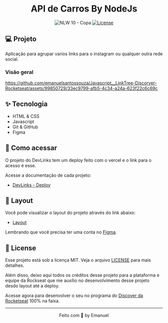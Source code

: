 <h1 align="center">API de Carros By NodeJs</h1>

<p align="center">
  <img src=".gitHub/profile.png" alt="NLW 10 - Copa" />
  <a href="LICENSE"><img  src="https://img.shields.io/static/v1?label=License&message=MIT&color=F7DD43&labelColor=202024" alt="License"></a>
</p>

## 💻 Projeto

Aplicação para agrupar varios links para o instagram ou qualquer outra rede social.

### Visão geral

https://github.com/emanuelsantossouza/Javascript__LinkTree-Discorver-Rocketseat/assets/99850729/33ec9799-afb5-4c34-a24a-623f22c6c69c





## ✨ Tecnologia

- HTML & CSS
- Javascript
- Git & GitHub
- Figma

## 🚀 Como acessar

O projeto do DevLinks tem um deploy feito com o vercel e o link para o acesso é esse.

Acesse a documentação de cada projeto:

- [DevLinks - Deploy](https://emanuel-linktree-instagram.vercel.app/)

## 🔖 Layout

Você pode visualizar o layout do projeto através do link abaixo:

- [Layout](https://www.figma.com/file/h7ZXBkeIsprX3ahL2DTz1X/DevLinks-%E2%80%A2-Projeto-Discover-(Community)?type=design&node-id=10-620&mode=design&t=JSd5cmf78aTLaOzL-0)

Lembrando que você precisa ter uma conta no [Figma](http://figma.com/).

## 📝 License

Esse projeto está sob a licença MIT. Veja o arquivo [LICENSE](LICENSE) para mais detalhes.

Além disso, deixo aqui todos os créditos desse projeto para a plataforma e equipe da Rockseat que me auxílio no desenvolvimento desse projeto desdo layout até a deploy.

Acesse agora para desenvolver o seu no programa do [Discover da Rocketseat](https://app.rocketseat.com.br/discover/course/devlinks/primeiros-passos-devlinks) 100% na faixa.

---

<p align="center">
  Feito com 💜 by Emanuel 
</p>
